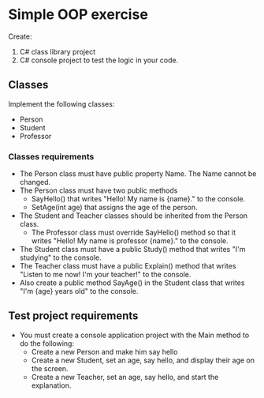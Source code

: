 # Simple OOP exercise

Create:
1. C# class library project
2. C# console project to test the logic in your code. 

## Classes
Implement the following classes:
* Person 
* Student 
* Professor

### Classes requirements
* The Person class must have public property Name. The Name cannot be changed.
* The Person class must have two public methods 
  * SayHello() that writes "Hello! My name is {name}." to the console.
  * SetAge(int age) that assigns the age of the person.
* The Student and Teacher classes should be inherited from the Person class.
  * The Professor class must override SayHello() method so that it writes "Hello! My name is professor {name}." to the console.
* The Student class must have a public Study() method that writes "I'm studying" to the console.
* The Teacher class must have a public Explain() method that writes "Listen to me now! I'm your teacher!" to the console.
* Also create a public method SayAge() in the Student class that writes "I'm {age} years old" to the console.

## Test project requirements
* You must create a console application project with the Main method to do the following:
  * Create a new Person and make him say hello 
  * Create a new Student, set an age, say hello, and display their age on the screen. 
  * Create a new Teacher, set an age, say hello, and start the explanation.

